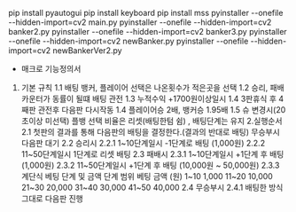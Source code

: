 pip install pyautogui
pip install keyboard
pip install mss
pyinstaller --onefile --hidden-import=cv2 main.py 
pyinstaller --onefile --hidden-import=cv2 banker2.py
pyinstaller --onefile --hidden-import=cv2 banker3.py
pyinstaller --onefile --hidden-import=cv2 newBanker.py
pyinstaller --onefile --hidden-import=cv2 newBankerVer2.py

- 매크로 기능정의서
1. 기본 규칙
  1.1 배팅 뱅커, 플레이어 선택은 나온횟수가 적은곳을 선택
  1.2 승리, 패배 카운터가 동률이 될떄 배팅 관전
  1.3 누적수익 +1700원이상일시 
  1.4 3판휴식 후 4째판 관전후 다음판 다시작동
  1.4 플레이어승 2배, 뱅커승 1.95배
  1.5 슈 변경시(20초이상 미선택) 플뱅 선택 비율은 리셋(배팅한텀 쉼) , 배팅단계는 유지
2.실행순서
  2.1 첫판의 결과를 통해 다음판의 배팅을 결정한다.(결과의 반대로 배팅) 무승부시 다음판 대기
  2.2 승리시 
    2.2.1 1~10단계일시 -1단계로 배팅 (1,000원)
    2.2.2 11~50단계일시 1단계로 리셋 배팅
  2.3 패배시
    2.3.1 1~10단계일시 +1단계 후 배팅 (1,000원)
    2.3.2 11~50단계일시 +1단계 후 배팅 (10,000원 ~ 50,000원)
    2.3.3 계단식 베팅 단계 및 금액
    단계 범위	베팅 금액 (원)
       1~10	1,000
      11~20	10,000
      21~30	20,000
      31~40	30,000
      41~50	40,000
  2.4 무승부시
    2.4.1 배팅한 방식 그대로 다음판 진행